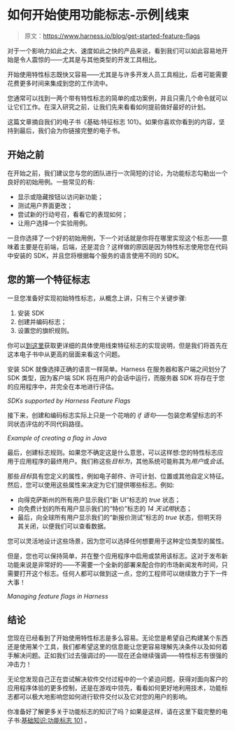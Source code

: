 # 如何开始使用功能标志-示例|线束

> 原文：<https://www.harness.io/blog/get-started-feature-flags>

对于一个影响力如此之大、速度如此之快的产品来说，看到我们可以如此容易地开始是令人震惊的——尤其是与其他类型的开发工具相比。

开始使用特性标志既快又容易——尤其是与许多开发人员工具相比，后者可能需要花费更多时间来集成到您的工作流中。

您通常可以找到一两个带有特性标志的简单的成功案例，并且只需几个命令就可以让它们工作。在深入研究之前，让我们先来看看如何提前做好最好的计划。

这篇文章摘自我们的电子书《基础:特征标志 101》。如果你喜欢你看到的内容，坚持到最后，我们会为你链接完整的电子书。

## 开始之前

在开始之前，我们建议您与您的团队进行一次简短的讨论，为功能标志勾勒出一个良好的初始用例。一些常见的有:

*   显示或隐藏按钮以访问新功能；
*   测试用户界面更改；
*   尝试新的行动号召，看看它的表现如何；
*   让用户选择一个实验用例。

一旦你选择了一个好的初始用例，下一个对话就是你将在哪里实现这个标志——意味着主要是在前端，后端，还是混合？这样做的原因是因为特性标志使用您在代码中安装的 SDK，并且您将根据每个服务的语言使用不同的 SDK。

## 您的第一个特征标志

一旦您准备好实现初始特性标志，从概念上讲，只有三个关键步骤:

1.  安装 SDK
2.  创建并编码标志；
3.  设置您的旗帜规则。

你可以[到这里](https://ngdocs.harness.io/article/0a2u2ppp8s-getting-started-with-continuous-features)获取更详细的具体使用线束特征标志的实现说明，但是我们将首先在这本电子书中从更高的层面来看这个问题。

安装 SDK 就像选择正确的语言一样简单。Harness 在服务器和客户端之间划分了 SDK 类型，因为客户端 SDK 将在用户的会话中运行，而服务器 SDK 将存在于您的应用程序中，并完全在本地进行评估。

*SDKs supported by Harness Feature Flags*

接下来，创建和编码标志实际上只是一个花哨的 *if 语句*——包装您希望标志的不同状态评估的不同代码路径。

*Example of creating a flag in Java*

最后，创建标志规则。如果您不确定这是什么意思，可以这样想:您的特性标志应用于应用程序的最终用户。我们称这些*目标为*，其他系统可能称其为*用户*或*会话*。

那些*目标*具有您定义的属性，例如电子邮件、许可计划、位置或其他自定义特征。然后，您可以使用这些属性来决定为它们提供哪些标志。例如:

*   向得克萨斯州的所有用户显示我们“新 UI”标志的 *true* 状态；
*   向免费计划的所有用户显示我们的“特价”标志的 *14 天试用*状态；
*   最后，向全球所有用户显示我们的“新报价测试”标志的 *true* 状态，但明天将其关闭，以便我们可以查看数据。

您可以灵活地设计这些场景，因为您可以选择任何想要用于这种定位类型的属性。

但是，您也可以保持简单，并在整个应用程序中启用或禁用该标志。这对于发布新功能来说是非常好的——不需要一个全新的部署来配合你的市场新闻发布时间，只需要打开这个标志。任何人都可以做到这一点，您的工程师可以继续致力于下一件大事！

*Managing feature flags in Harness*

## 结论

您现在已经看到了开始使用特性标志是多么容易。无论您是希望自己构建某个东西还是使用某个工具，我们都希望这里的信息能让您更容易理解先决条件以及如何着手解决问题。正如我们过去强调过的——现在还会继续强调——特性标志有很强的冲击力！

无论您发现自己正在尝试解决软件交付过程中的一个紧迫问题，获得对面向客户的应用程序体验的更多控制，还是在游戏中领先，看看如何更好地利用技术，功能标志都可以极大地影响您如何进行软件交付以及它对您的用户的影响。

你准备好了解更多关于功能标志的知识了吗？如果是这样，请在这里下载完整的电子书:[基础知识:功能标志 101](https://harness.io/learn/ebooks/ebook-feature-flags-101/) 。